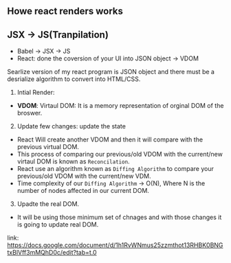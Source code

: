 ## Howe react renders works

## JSX -> JS(Tranpilation)
* Babel -> JSX -> JS
* React: done the coversion of your UI into JSON object -> VDOM


Searlize version of my react program is JSON object and there must be a desrialize algorithm to convert into HTML/CSS.

1. Intial Render:
* **VDOM**: Virtaul DOM: It is a memory representation of orginal DOM of the broswer.


2. Update few changes: update the state
* React Will create another VDOM and then it will compare with the previous virtual DOM.
* This process of comparing our previous/old VDOM with the current/new virtaul DOM is known as `Reconcilation`.
* React use an algorithm known as `Diffing Algorithm` to compare your previous/old VDOM with the current/new VDM.
* Time complexity of our `Diffing Algorithm` -> O(N), Where N is the number of nodes affected in our current DOM.


3. Upadte the real DOM.
* It will be using those minimum set of chnages and with those changes it is going to update real DOM.


link: https://docs.google.com/document/d/1h1RvWNmus25zzmthot13RHBK0BNGtxBlVff3mMQhD0c/edit?tab=t.0